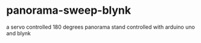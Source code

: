 # panorama-sweep-blynk
a servo controlled 180 degrees panorama stand controlled with arduino uno and blynk
